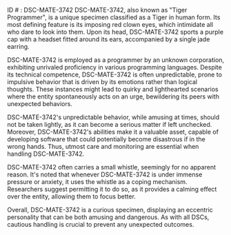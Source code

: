 ID # : DSC-MATE-3742
DSC-MATE-3742, also known as "Tiger Programmer", is a unique specimen classified as a Tiger in human form. Its most defining feature is its imposing red clown eyes, which intimidate all who dare to look into them. Upon its head, DSC-MATE-3742 sports a purple cap with a headset fitted around its ears, accompanied by a single jade earring. 

DSC-MATE-3742 is employed as a programmer by an unknown corporation, exhibiting unrivaled proficiency in various programming languages. Despite its technical competence, DSC-MATE-3742 is often unpredictable, prone to impulsive behavior that is driven by its emotions rather than logical thoughts. These instances might lead to quirky and lighthearted scenarios where the entity spontaneously acts on an urge, bewildering its peers with unexpected behaviors. 

DSC-MATE-3742's unpredictable behavior, while amusing at times, should not be taken lightly, as it can become a serious matter if left unchecked. Moreover, DSC-MATE-3742's abilities make it a valuable asset, capable of developing software that could potentially become disastrous if in the wrong hands. Thus, utmost care and monitoring are essential when handling DSC-MATE-3742. 

DSC-MATE-3742 often carries a small whistle, seemingly for no apparent reason. It's noted that whenever DSC-MATE-3742 is under immense pressure or anxiety, it uses the whistle as a coping mechanism. Researchers suggest permitting it to do so, as it provides a calming effect over the entity, allowing them to focus better. 

Overall, DSC-MATE-3742 is a curious specimen, displaying an eccentric personality that can be both amusing and dangerous. As with all DSCs, cautious handling is crucial to prevent any unexpected outcomes.